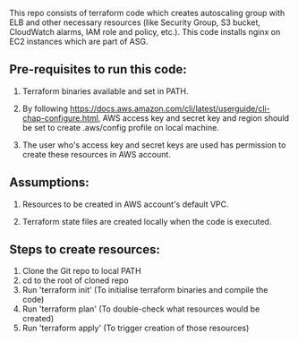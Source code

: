 This repo consists of terraform code which creates autoscaling group with ELB and other necessary resources (like Security Group, S3 bucket, CloudWatch alarms, IAM role and policy, etc.). This code installs nginx on EC2 instances which are part of ASG.

Pre-requisites to run this code:
--------------------------------
1) Terraform binaries available and set in PATH.

2) By following https://docs.aws.amazon.com/cli/latest/userguide/cli-chap-configure.html, AWS access key and secret key and region should be set to create .aws/config profile on local machine.

3) The user who's access key and secret keys are used has permission to create these resources in AWS account.

Assumptions:
------------
1) Resources to be created in AWS account's default VPC.

2) Terraform state files are created locally when the code is executed.

Steps to create resources:
-------------------------
1) Clone the Git repo to local PATH
2) cd to the root of cloned repo
3) Run 'terraform init' (To initialise terraform binaries and compile the code)
4) Run 'terraform plan' (To double-check what resources would be created)
5) Run 'terraform apply' (To trigger creation of those resources)
